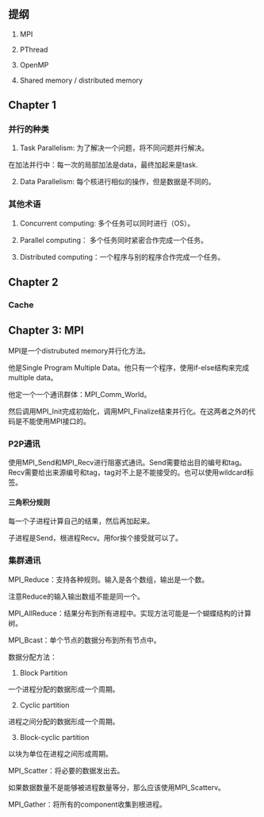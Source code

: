 #

## 提纲

1. MPI

2. PThread

3. OpenMP

4. Shared memory / distributed memory

## Chapter 1

### 并行的种类

1. Task Parallelism: 为了解决一个问题，将不同问题并行解决。

在加法并行中：每一次的局部加法是data，最终加起来是task.

2. Data Parallelism: 每个核进行相似的操作，但是数据是不同的。

### 其他术语

1. Concurrent computing: 多个任务可以同时进行（OS）。

2. Parallel computing： 多个任务同时紧密合作完成一个任务。

3. Distributed computing：一个程序与别的程序合作完成一个任务。

## Chapter 2

### Cache


## Chapter 3: MPI

MPI是一个distrubuted memory并行化方法。

他是Single Program Multiple Data。他只有一个程序，使用if-else结构来完成multiple data。

他定一个一个通讯群体：MPI_Comm_World。

然后调用MPI_Init完成初始化，调用MPI_Finalize结束并行化。在这两者之外的代码是不能使用MPI接口的。

### P2P通讯

使用MPI_Send和MPI_Recv进行阻塞式通讯。Send需要给出目的编号和tag。Recv需要给出来源编号和tag，tag对不上是不能接受的。也可以使用wildcard标签。

#### 三角积分规则

每一个子进程计算自己的结果，然后再加起来。

子进程是Send，根进程Recv。用for挨个接受就可以了。

### 集群通讯

MPI_Reduce：支持各种规则。输入是各个数组，输出是一个数。

注意Reduce的输入输出数组不能是同一个。

MPI_AllReduce：结果分布到所有进程中。实现方法可能是一个蝴蝶结构的计算树。

MPI_Bcast：单个节点的数据分布到所有节点中。

数据分配方法：

1. Block Partition

一个进程分配的数据形成一个周期。

2. Cyclic partition

进程之间分配的数据形成一个周期。

3. Block-cyclic partition

以块为单位在进程之间形成周期。

MPI_Scatter：将必要的数据发出去。

如果数据数量不是能够被进程数量等分，那么应该使用MPI_Scatterv。

MPI_Gather：将所有的component收集到根进程。


